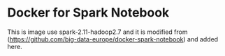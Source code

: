 # Docker for Spark Notebook

This is image use spark-2.11-hadoop2.7 and it is modified from (https://github.com/big-data-europe/docker-spark-notebook) and added here.

